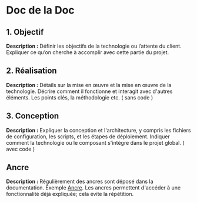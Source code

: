 # Doc de la Doc


## 1. Objectif

**Description :** Définir les objectifs de la technologie ou l’attente du client. Expliquer ce qu’on cherche à accomplir avec cette partie du projet.


## 2. Réalisation

**Description :** Détails sur la mise en œuvre et la mise en œuvre de la technologie. Décrire comment il fonctionne et interagit avec d'autres éléments. Les points clés, la méthodologie etc.
( sans code )


## 3. Conception

**Description :** Expliquer la conception et l'architecture, y compris les fichiers de configuration, les scripts, et les étapes de déploiement. Indiquer comment la technologie ou le composant s'intègre dans le projet global.
( avec code )


## Ancre

**Description :** Régulièrement des ancres sont déposé dans la documentation. Exemple [Ancre](./README.md#ancre). Les ancres permettent d'accéder à une fonctionnalité déjà expliquée; cela évite la répétition.

